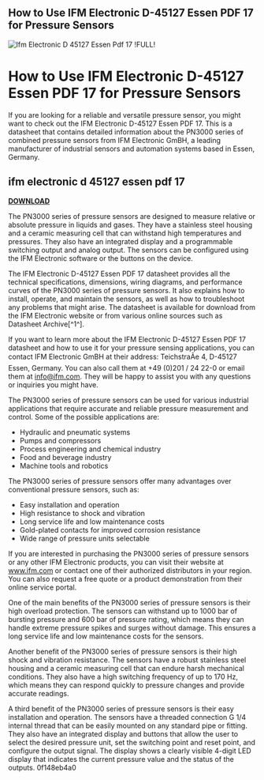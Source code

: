 ## How to Use IFM Electronic D-45127 Essen PDF 17 for Pressure Sensors

 
![Ifm Electronic D 45127 Essen Pdf 17 !FULL!](https://encrypted-tbn3.gstatic.com/images?q=tbn:ANd9GcSdUboTO3FbK7rV2phguKUqHTcLjpk7N6nZXPIMSRauRE1aapiIe_KQsPY)

 
# How to Use IFM Electronic D-45127 Essen PDF 17 for Pressure Sensors
 
If you are looking for a reliable and versatile pressure sensor, you might want to check out the IFM Electronic D-45127 Essen PDF 17. This is a datasheet that contains detailed information about the PN3000 series of combined pressure sensors from IFM Electronic GmBH, a leading manufacturer of industrial sensors and automation systems based in Essen, Germany.
 
## ifm electronic d 45127 essen pdf 17


[**DOWNLOAD**](https://www.google.com/url?q=https%3A%2F%2Furlca.com%2F2tLvTS&sa=D&sntz=1&usg=AOvVaw3cyaqtPUSKzNl1Oi1V8JZK)

 
The PN3000 series of pressure sensors are designed to measure relative or absolute pressure in liquids and gases. They have a stainless steel housing and a ceramic measuring cell that can withstand high temperatures and pressures. They also have an integrated display and a programmable switching output and analog output. The sensors can be configured using the IFM Electronic software or the buttons on the device.
 
The IFM Electronic D-45127 Essen PDF 17 datasheet provides all the technical specifications, dimensions, wiring diagrams, and performance curves of the PN3000 series of pressure sensors. It also explains how to install, operate, and maintain the sensors, as well as how to troubleshoot any problems that might arise. The datasheet is available for download from the IFM Electronic website or from various online sources such as Datasheet Archive[^1^].
 
If you want to learn more about the IFM Electronic D-45127 Essen PDF 17 datasheet and how to use it for your pressure sensing applications, you can contact IFM Electronic GmBH at their address: TeichstraÃe 4, D-45127 Essen, Germany. You can also call them at +49 (0)201 / 24 22-0 or email them at info@ifm.com. They will be happy to assist you with any questions or inquiries you might have.
  
The PN3000 series of pressure sensors can be used for various industrial applications that require accurate and reliable pressure measurement and control. Some of the possible applications are:
 
- Hydraulic and pneumatic systems
- Pumps and compressors
- Process engineering and chemical industry
- Food and beverage industry
- Machine tools and robotics

The PN3000 series of pressure sensors offer many advantages over conventional pressure sensors, such as:

- Easy installation and operation
- High resistance to shock and vibration
- Long service life and low maintenance costs
- Gold-plated contacts for improved corrosion resistance
- Wide range of pressure units selectable

If you are interested in purchasing the PN3000 series of pressure sensors or any other IFM Electronic products, you can visit their website at www.ifm.com or contact one of their authorized distributors in your region. You can also request a free quote or a product demonstration from their online service portal.
  
One of the main benefits of the PN3000 series of pressure sensors is their high overload protection. The sensors can withstand up to 1000 bar of bursting pressure and 600 bar of pressure rating, which means they can handle extreme pressure spikes and surges without damage. This ensures a long service life and low maintenance costs for the sensors.
 
Another benefit of the PN3000 series of pressure sensors is their high shock and vibration resistance. The sensors have a robust stainless steel housing and a ceramic measuring cell that can endure harsh mechanical conditions. They also have a high switching frequency of up to 170 Hz, which means they can respond quickly to pressure changes and provide accurate readings.
 
A third benefit of the PN3000 series of pressure sensors is their easy installation and operation. The sensors have a threaded connection G 1/4 internal thread that can be easily mounted on any standard pipe or fitting. They also have an integrated display and buttons that allow the user to select the desired pressure unit, set the switching point and reset point, and configure the output signal. The display shows a clearly visible 4-digit LED display that indicates the current pressure value and the status of the outputs.
 0f148eb4a0
